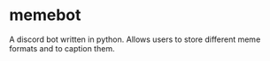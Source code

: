 # memebot
A discord bot written in python. 
Allows users to store different meme formats and to caption them.
